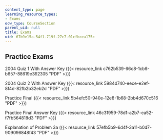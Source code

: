 ```yaml
---
content_type: page
learning_resource_types:
- Exams
ocw_type: CourseSection
parent_uid: null
title: Exams
uid: 67b9e15a-54f1-719f-27c7-01cfbcea175c
---
```


Practice Exams
--------------

2004 Quiz 1 With Answer Key ({{< resource_link c762b539-66c8-1cb6-b657-88619e392305 "PDF" >}})

2004 Quiz 2 With Answer Key ({{< resource_link 5984d740-eece-e2ef-8f4d-82fb2b32eb2d "PDF" >}})

Practice Final ({{< resource_link 5b4efc50-940e-12e8-1b68-2bb4d670c516 "PDF" >}})

Practice Final Answer Key ({{< resource_link 46c31959-78d1-a2b7-ea52-f7fb564818d3 "PDF" >}})

Explanation of Problem 3a ({{< resource_link 57efb5b9-6d4f-3a11-b0d7-909096848f43 "PDF" >}})